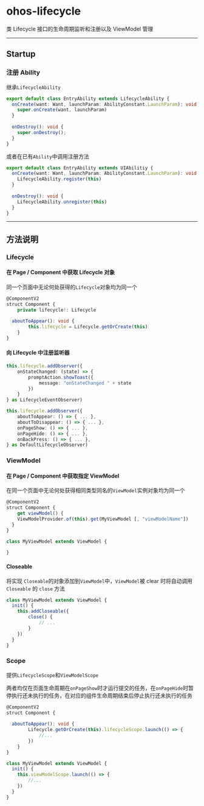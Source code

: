 # ohos-lifecycle
类 Lifecycle 接口的生命周期监听和注册以及 ViewModel 管理

***

## Startup

### 注册 Ability

继承`LifecycleAbility`

```ts
export default class EntryAbility extends LifecycleAbility {
  onCreate(want: Want, launchParam: AbilityConstant.LaunchParam): void {
    super.onCreate(want, launchParam)
  }
  
  onDestroy(): void {
    super.onDestroy();
  }
}
```

或者在已有`Ability`中调用注册方法

```ts
export default class EntryAbility extends UIAbilitiy {
  onCreate(want: Want, launchParam: AbilityConstant.LaunchParam): void {
    LifecycleAbility.register(this)
  }
  
  onDestroy(): void {
    LifecycleAbility.unregister(this)
  }
}
```

***

## 方法说明

### Lifecycle

#### 在 Page / Component 中获取 Lifecycle 对象

同一个页面中无论何处获得的`Lifecycle`对象均为同一个

```ts
@ComponentV2
struct Component {
	private lifecycle!: Lifecycle
	
  aboutToAppear(): void {
        this.lifecycle = Lifecycle.getOrCreate(this)
    }
}
```

#### 向 Lifecycle 中注册监听器

```ts
this.lifecycle.addObserver({
    onStateChanged: (state) => {
        promptAction.showToast({
            message: "onStateChanged " + state
        })
    }
} as LifecycleEventObserver)
```

```ts
this.lifecycle.addObserver({
    aboutToAppear: () => { ... },
    aboutToDisappear: () => { ... },
    onPageShow: () => { ... },
    onPageHide: () => { ... },
    onBackPress: () => { ... },
} as DefaultLifecycleObserver)
```

### ViewModel

#### 在 Page / Component 中获取指定 ViewModel

在同一个页面中无论何处获得相同类型同名的`ViewModel`实例对象均为同一个

```ts
@ComponentV2
struct Component {
	get viewModel() {
    ViewModelProvider.of(this).get(MyViewModel [, "viewModelName"])
  }
}

class MyViewModel extends ViewModel {
  
}
```

#### Closeable

将实现 `Closeable`的对象添加到`ViewModel`中，`ViewModel`被 clear 时将自动调用 `Closeable` 的 `close` 方法

```ts
class MyViewModel extends ViewModel {
  init() {
  	this.addCloseable({
  		close() {
  			// ...
  		}
  	})
  }
}
```

### Scope

提供`LifecycleScope`和`ViewModelScope`

两者均仅在页面生命周期在`onPageShow`时才运行提交的任务，在`onPageHide`时暂停执行还未执行的任务，在对应的组件生命周期结束后停止执行还未执行的任务

```ts
@ComponentV2
struct Component {
	
  aboutToAppear(): void {
        Lifecycle.getOrCreate(this).lifecycleScope.launch(() => {
        	//...
        })
    }
}
```

```ts
class MyViewModel extends ViewModel {
  init() {
  	this.viewModelScope.launch(() => {
  		//...
  	})
  }
}
```

